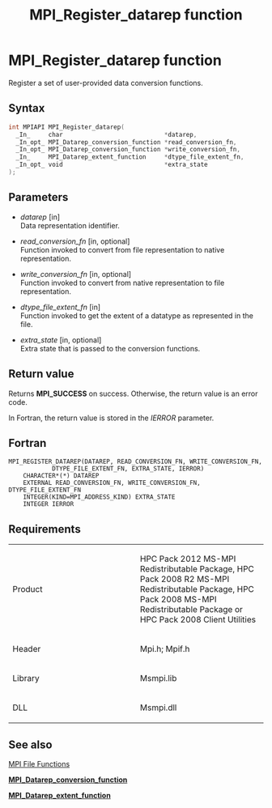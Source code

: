 ﻿---
title: MPI_Register_datarep function
TOCTitle: MPI_Register_datarep function
ms:assetid: 3c505756-3c1a-4284-b611-5bdda552819d
ms:mtpsurl: https://msdn.microsoft.com/en-us/library/Dn473459(v=VS.85)
ms:contentKeyID: 59360994
ms.date: 03/28/2018
mtps_version: v=VS.85
f1_keywords:
- MPI_REGISTER_DATAREP
- mpif/MPI_Register_datarep
- mpi/MPI_REGISTER_DATAREP
dev_langs:
- C++
- C
---

# MPI\_Register\_datarep function

Register a set of user-provided data conversion functions.

## Syntax

``` c++
int MPIAPI MPI_Register_datarep(
  _In_     char                            *datarep,
  _In_opt_ MPI_Datarep_conversion_function *read_conversion_fn,
  _In_opt_ MPI_Datarep_conversion_function *write_conversion_fn,
  _In_     MPI_Datarep_extent_function     *dtype_file_extent_fn,
  _In_opt_ void                            *extra_state
);
```

## Parameters

  - *datarep* \[in\]  
    Data representation identifier.

  - *read\_conversion\_fn* \[in, optional\]  
    Function invoked to convert from file representation to native representation.

  - *write\_conversion\_fn* \[in, optional\]  
    Function invoked to convert from native representation to file representation.

  - *dtype\_file\_extent\_fn* \[in\]  
    Function invoked to get the extent of a datatype as represented in the file.

  - *extra\_state* \[in, optional\]  
    Extra state that is passed to the conversion functions.

## Return value

Returns **MPI\_SUCCESS** on success. Otherwise, the return value is an error code.

In Fortran, the return value is stored in the *IERROR* parameter.

## Fortran

    MPI_REGISTER_DATAREP(DATAREP, READ_CONVERSION_FN, WRITE_CONVERSION_FN,
                DTYPE_FILE_EXTENT_FN, EXTRA_STATE, IERROR)
        CHARACTER*(*) DATAREP
        EXTERNAL READ_CONVERSION_FN, WRITE_CONVERSION_FN, DTYPE_FILE_EXTENT_FN
        INTEGER(KIND=MPI_ADDRESS_KIND) EXTRA_STATE
        INTEGER IERROR

## Requirements

<table>
<colgroup>
<col style="width: 50%" />
<col style="width: 50%" />
</colgroup>
<tbody>
<tr class="odd">
<td><p>Product</p></td>
<td><p>HPC Pack 2012 MS-MPI Redistributable Package, HPC Pack 2008 R2 MS-MPI Redistributable Package, HPC Pack 2008 MS-MPI Redistributable Package or HPC Pack 2008 Client Utilities</p></td>
</tr>
<tr class="even">
<td><p>Header</p></td>
<td>Mpi.h;
Mpif.h</td>
</tr>
<tr class="odd">
<td><p>Library</p></td>
<td>Msmpi.lib</td>
</tr>
<tr class="even">
<td><p>DLL</p></td>
<td>Msmpi.dll</td>
</tr>
</tbody>
</table>


## See also

[MPI File Functions](mpi-file-functions.md)

[**MPI\_Datarep\_conversion\_function**](mpi-datarep-conversion-function-callback-function.md)

[**MPI\_Datarep\_extent\_function**](mpi-datarep-extent-function-callback-function.md)

